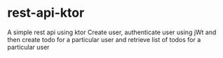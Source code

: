 # rest-api-ktor
A simple rest api using ktor
Create user, authenticate user using jWt and then create todo for a particular user and retrieve list of todos for a particular user
